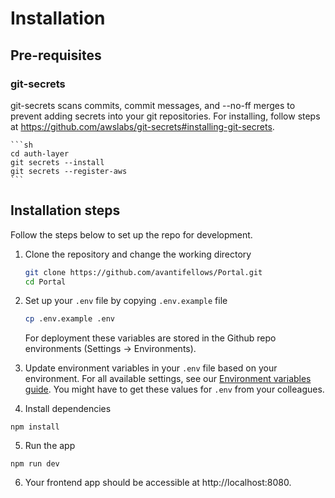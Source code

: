 # Installation

## Pre-requisites

### git-secrets
git-secrets scans commits, commit messages, and --no-ff merges to prevent adding secrets into your git repositories.
For installing, follow steps at https://github.com/awslabs/git-secrets#installing-git-secrets.

    ```sh
    cd auth-layer
    git secrets --install
    git secrets --register-aws
    ```

## Installation steps
Follow the steps below to set up the repo for development.
1. Clone the repository and change the working directory
    ```sh
    git clone https://github.com/avantifellows/Portal.git
    cd Portal
    ```

2. Set up your `.env` file by copying `.env.example` file
    ```sh
    cp .env.example .env
    ```

    For deployment these variables are stored in the Github repo environments (Settings -> Environments).

3. Update environment variables in your `.env` file based on your environment. For all available settings, see our [Environment variables guide](ENV.md). You might have to get these values for `.env` from your colleagues.

4. Install dependencies
```
npm install
```

5. Run the app
```
npm run dev
```

6. Your frontend app should be accessible at http://localhost:8080.
